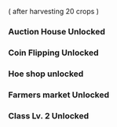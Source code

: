  ( after harvesting 20 crops )
### Auction House Unlocked 
### Coin Flipping Unlocked
### Hoe shop unlocked
### Farmers market Unlocked 
### Class Lv. 2 Unlocked
